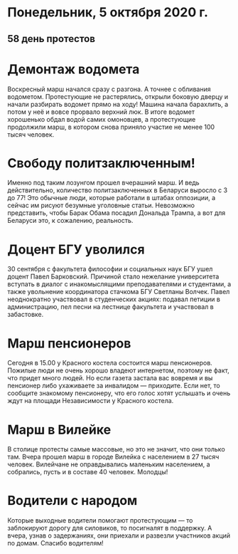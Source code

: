 # Понедельник, 5 октября 2020 г.
## 58 день протестов

# Демонтаж водомета

Воскресный марш начался сразу с разгона. А точнее с обливания водометом. Протестующие не растерялись, открыли боковую дверцу и начали разбирать водомет прямо на ходу\! Машина начала барахлить, а потом у неё и вовсе прорвало верхний люк. В итоге водомет хорошенько обдал водой самих омоновцев, а протестующие продолжили марш, в котором снова приняло участие не менее 100 тысяч человек.

# Свободу политзаключенным\!

Именно под таким лозунгом прошел вчерашний марш. И ведь действительно, количество политзаключенных в Беларуси выросло с 3 до 77\! Это обычные люди, которые работали в штабах оппозиции, а сейчас им рисуют безумные уголовные статьи. Невозможно представить, чтобы Барак Обама посадил Дональда Трампа, а вот для Беларуси это, к сожалению, реальность.

# Доцент БГУ уволился

30 сентября с факультета философии и социальных наук БГУ ушел доцент Павел Барковский. Причиной стало нежелание университета вступать в диалог с инакомыслящими преподавателями и студентами, а также увольнение координатора стачкома БГУ Светланы Волчек. Павел неоднократно участвовал   в студенческих акциях: подавал петиции в администрацию, пел песни на лестнице факультета и участвовал в забастовке.

# Марш пенсионеров

Сегодня в 15.00 у Красного костела состоится марш пенсионеров. Пожилые люди не очень хорошо владеют интернетом, поэтому не факт, что придет много людей. Но если газета застала вас вовремя и вы пенсионер либо ухаживаете за инвалидом — приходите. Если нет, то сообщите знакомому пенсионеру, что его голос хотят услышать и очень ждут на площади Независимости у Красного костела.

# Марш в Вилейке

В столице протесты самые массовые, но это не значит, что они только там. Вчера прошел марш в городе Вилейка с населением в 27 тысяч человек. Вилейчане не оправдывались маленьким населением, а собрались, пусть и в составе 40 человек. Молодцы\!

# Водители с народом

Которые выходные водители помогают протестующим — то заблокируют дорогу для силовиков, то посигналят в поддержку. А вчера, узнав о задержаниях, они приехали и развезли участников акций по домам. Спасибо водителям\!
